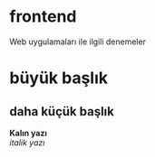 # frontend
Web uygulamaları ile ilgili denemeler
# büyük başlık
## daha küçük başlık <br/>
**Kalın yazı** <br/>
*italik yazı*

